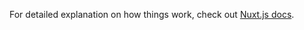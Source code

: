 [comment]: <> ( dalawomen)

[comment]: <> (Build Setup)

[comment]: <> (```bash)

[comment]: <> (# install dependencies)

[comment]: <> ($ npm install)

[comment]: <> (# serve with hot reload at localhost:3000)

[comment]: <> ($ npm run dev)

[comment]: <> (# build for production and launch server)

[comment]: <> ($ npm run build)

[comment]: <> ($ npm run start)

[comment]: <> (# generate static project)

[comment]: <> ($ npm run generate)

[comment]: <> (```)

For detailed explanation on how things work, check out [Nuxt.js docs](https://nuxtjs.org).
